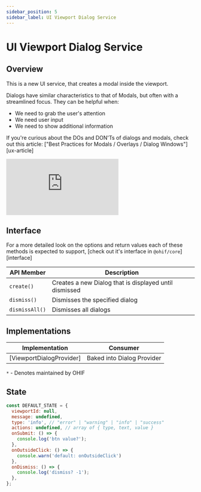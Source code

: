 ```yaml
---
sidebar_position: 5
sidebar_label: UI Viewport Dialog Service
---
```


# UI Viewport Dialog Service

## Overview
This is a new UI service, that creates a modal inside the viewport.

Dialogs have similar characteristics to that of Modals, but often with a
streamlined focus. They can be helpful when:

- We need to grab the user's attention
- We need user input
- We need to show additional information

If you're curious about the DOs and DON'Ts of dialogs and modals, check out this
article: ["Best Practices for Modals / Overlays / Dialog Windows"][ux-article]



<div style={{padding:"56.25% 0 0 0", position:"relative"}}>
    <iframe src="https://player.vimeo.com/video/549261939?badge=0&amp;autopause=0&amp;player_id=0&amp;app_id=58479"  frameBorder="0" allow="autoplay; fullscreen; picture-in-picture" allowFullScreen style= {{ position:"absolute",top:0,left:0,width:"100%",height:"100%"}} title="measurement-report"></iframe>
</div>

## Interface

For a more detailed look on the options and return values each of these methods
is expected to support, [check out it's interface in `@ohif/core`][interface]

| API Member     | Description                                            |
| -------------- | ------------------------------------------------------ |
| `create()`     | Creates a new Dialog that is displayed until dismissed |
| `dismiss()`    | Dismisses the specified dialog                         |
| `dismissAll()` | Dismisses all dialogs                                  |

## Implementations

| Implementation           | Consumer                   |
| ------------------------ | -------------------------- |
| [ViewportDialogProvider] | Baked into Dialog Provider |

`*` - Denotes maintained by OHIF


## State

```js
const DEFAULT_STATE = {
  viewportId: null,
  message: undefined,
  type: 'info', // "error" | "warning" | "info" | "success"
  actions: undefined, // array of { type, text, value }
  onSubmit: () => {
    console.log('btn value?');
  },
  onOutsideClick: () => {
    console.warn('default: onOutsideClick')
  },
  onDismiss: () => {
    console.log('dismiss? -1');
  },
};
```
